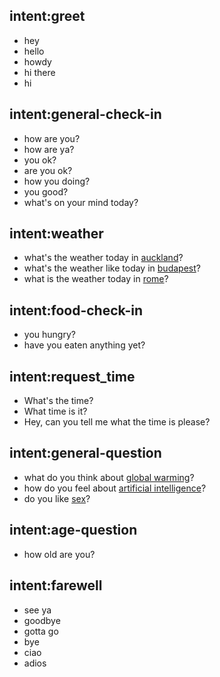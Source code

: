 ## intent:greet
- hey
- hello
- howdy
- hi there
- hi

## intent:general-check-in
- how are you?
- how are ya?
- you ok?
- are you ok?
- how you doing?
- you good?
- what's on your mind today?

## intent:weather
- what's the weather today in [auckland](location)?
- what's the weather like today in [budapest](location)?
- what is the weather today in [rome](location)?

## intent:food-check-in
- you hungry?
- have you eaten anything yet?

## intent:request_time
- What's the time?
- What time is it?
- Hey, can you tell me what the time is please?

## intent:general-question
- what do you think about [global warming](question-focus)?
- how do you feel about [artificial intelligence](question-focus)?
- do you like [sex](question-focus)?

## intent:age-question
- how old are you?

## intent:farewell
- see ya
- goodbye
- gotta go
- bye
- ciao
- adios
